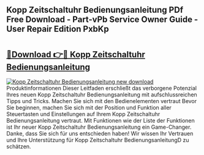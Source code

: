 ## Kopp Zeitschaltuhr Bedienungsanleitung PDf Free Download - Part-vPb Service Owner Guide - User Repair Edition PxbKp

# <h2><a href="http://df1uop.blite.top/?on=Kopp+Zeitschaltuhr+Bedienungsanleitung">🔗Download 👉🔴 Kopp Zeitschaltuhr Bedienungsanleitung</a></h2>

[![Kopp Zeitschaltuhr Bedienungsanleitung new download](https://i.imgur.com/lujVjoI.png)](http://df1uop.blite.top/?on=Kopp+Zeitschaltuhr+Bedienungsanleitung)
Produktinformationen Dieser Leitfaden erschließt das verborgene Potenzial Ihres neuen Kopp Zeitschaltuhr Bedienungsanleitung mit aufschlussreichen Tipps und Tricks. Machen Sie sich mit den Bedienelementen vertraut Bevor Sie beginnen, machen Sie sich mit der Position und Funktion aller Steuertasten und Einstellungen auf Ihrem Kopp Zeitschaltuhr Bedienungsanleitung vertraut. Mit Funktionen wie der Liste der Funktionen ist Ihr neuer Kopp Zeitschaltuhr Bedienungsanleitung ein Game-Changer. Danke, dass Sie sich für uns entschieden haben! Wir wissen Ihr Vertrauen und Ihre Unterstützung für Kopp Zeitschaltuhr BedienungsanleitungD zu schätzen.
